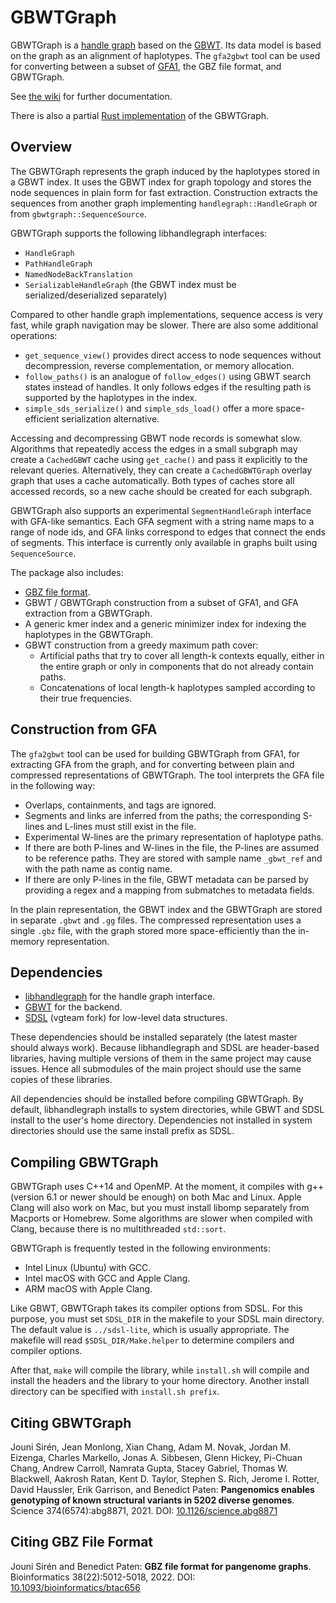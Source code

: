 # GBWTGraph

GBWTGraph is a [handle graph](https://github.com/vgteam/libhandlegraph) based on the [GBWT](https://github.com/jltsiren/gbwt). Its data model is based on the graph as an alignment of haplotypes. The `gfa2gbwt` tool can be used for converting between a subset of [GFA1](https://github.com/GFA-spec/GFA-spec/blob/master/GFA1.md), the GBZ file format, and GBWTGraph.

See [the wiki](https://github.com/jltsiren/gbwtgraph/wiki) for further documentation.

There is also a partial [Rust implementation](https://github.com/jltsiren/gbwt-rs) of the GBWTGraph.

## Overview

The GBWTGraph represents the graph induced by the haplotypes stored in a GBWT index. It uses the GBWT index for graph topology and stores the node sequences in plain form for fast extraction. Construction extracts the sequences from another graph implementing `handlegraph::HandleGraph` or from `gbwtgraph::SequenceSource`.

GBWTGraph supports the following libhandlegraph interfaces:

* `HandleGraph`
* `PathHandleGraph`
* `NamedNodeBackTranslation`
* `SerializableHandleGraph` (the GBWT index must be serialized/deserialized separately)

Compared to other handle graph implementations, sequence access is very fast, while graph navigation may be slower. There are also some additional operations:

* `get_sequence_view()` provides direct access to node sequences without decompression, reverse complementation, or memory allocation.
* `follow_paths()` is an analogue of `follow_edges()` using GBWT search states instead of handles. It only follows edges if the resulting path is supported by the haplotypes in the index.
* `simple_sds_serialize()` and `simple_sds_load()` offer a more space-efficient serialization alternative.

Accessing and decompressing GBWT node records is somewhat slow. Algorithms that repeatedly access the edges in a small subgraph may create a `CachedGBWT` cache using `get_cache()` and pass it explicitly to the relevant queries. Alternatively, they can create a `CachedGBWTGraph` overlay graph that uses a cache automatically. Both types of caches store all accessed records, so a new cache should be created for each subgraph.

GBWTGraph also supports an experimental `SegmentHandleGraph` interface with GFA-like semantics. Each GFA segment with a string name maps to a range of node ids, and GFA links correspond to edges that connect the ends of segments. This interface is currently only available in graphs built using `SequenceSource`.

The package also includes:

* [GBZ file format](https://github.com/jltsiren/gbwtgraph/blob/master/SERIALIZATION.md).
* GBWT / GBWTGraph construction from a subset of GFA1, and GFA extraction from a GBWTGraph.
* A generic kmer index and a generic minimizer index for indexing the haplotypes in the GBWTGraph.
* GBWT construction from a greedy maximum path cover:
  * Artificial paths that try to cover all length-k contexts equally, either in the entire graph or only in components that do not already contain paths.
  * Concatenations of local length-k haplotypes sampled according to their true frequencies.

## Construction from GFA

The `gfa2gbwt` tool can be used for building GBWTGraph from GFA1, for extracting GFA from the graph, and for converting between plain and compressed representations of GBWTGraph. The tool interprets the GFA file in the following way:

* Overlaps, containments, and tags are ignored.
* Segments and links are inferred from the paths; the corresponding S-lines and L-lines must still exist in the file.
* Experimental W-lines are the primary representation of haplotype paths.
* If there are both P-lines and W-lines in the file, the P-lines are assumed to be reference paths. They are stored with sample name `_gbwt_ref` and with the path name as contig name.
* If there are only P-lines in the file, GBWT metadata can be parsed by providing a regex and a mapping from submatches to metadata fields.

In the plain representation, the GBWT index and the GBWTGraph are stored in separate `.gbwt` and `.gg` files. The compressed representation uses a single `.gbz` file, with the graph stored more space-efficiently than the in-memory representation.

## Dependencies

* [libhandlegraph](https://github.com/vgteam/libhandlegraph) for the handle graph interface.
* [GBWT](https://github.com/jltsiren/gbwt) for the backend.
* [SDSL](https://github.com/vgteam/sdsl-lite) (vgteam fork) for low-level data structures.

These dependencies should be installed separately (the latest master should always work). Because libhandlegraph and SDSL are header-based libraries, having multiple versions of them in the same project may cause issues. Hence all submodules of the main project should use the same copies of these libraries.

All dependencies should be installed before compiling GBWTGraph. By default, libhandlegraph installs to system directories, while GBWT and SDSL install to the user's home directory. Dependencies not installed in system directories should use the same install prefix as SDSL.

## Compiling GBWTGraph

GBWTGraph uses C++14 and OpenMP. At the moment, it compiles with g++ (version 6.1 or newer should be enough) on both Mac and Linux. Apple Clang will also work on Mac, but you must install libomp separately from Macports or Homebrew. Some algorithms are slower when compiled with Clang, because there is no multithreaded `std::sort`.

GBWTGraph is frequently tested in the following environments:

* Intel Linux (Ubuntu) with GCC.
* Intel macOS with GCC and Apple Clang.
* ARM macOS with Apple Clang.

Like GBWT, GBWTGraph takes its compiler options from SDSL. For this purpose, you must set `SDSL_DIR` in the makefile to your SDSL main directory. The default value is `../sdsl-lite`, which is usually appropriate. The makefile will read `$SDSL_DIR/Make.helper` to determine compilers and compiler options.

After that, `make` will compile the library, while `install.sh` will compile and install the headers and the library to your home directory. Another install directory can be specified with `install.sh prefix`.

## Citing GBWTGraph

Jouni Sirén, Jean Monlong, Xian Chang, Adam M. Novak, Jordan M. Eizenga, Charles Markello, Jonas A. Sibbesen, Glenn Hickey, Pi-Chuan Chang, Andrew Carroll, Namrata Gupta, Stacey Gabriel, Thomas W. Blackwell, Aakrosh Ratan, Kent D. Taylor, Stephen S. Rich, Jerome I. Rotter, David Haussler, Erik Garrison, and Benedict Paten:
**Pangenomics enables genotyping of known structural variants in 5202 diverse genomes**.
Science 374(6574):abg8871, 2021.
DOI: [10.1126/science.abg8871](https://doi.org/10.1126/science.abg8871)

## Citing GBZ File Format

Jouni Sirén and Benedict Paten:
**GBZ file format for pangenome graphs**.
Bioinformatics 38(22):5012-5018, 2022.
DOI: [10.1093/bioinformatics/btac656](https://doi.org/10.1093/bioinformatics/btac656)
